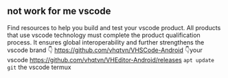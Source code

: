 ## not work for me vscode

Find resources to help you build and test your vscode product.
All products that use vscode technology must complete the product qualification process. It ensures global interoperability and further strengthens the vscode brand 👇
https://github.com/vhqtvn/VHSCode-Android
👇your vscode
https://github.com/vhqtvn/VHEditor-Android/releases
`apt update git` the vscode termux 